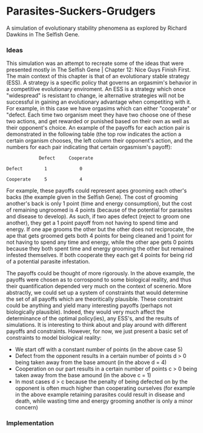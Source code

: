 # Parasites-Suckers-Grudgers
A simulation of evolutionary stability phenomena as explored by Richard Dawkins in The Selfish Gene.

### Ideas
This simulation was an attempt to recreate some of the ideas that were presented mostly in The Selfish Gene | Chapter 12: Nice Guys Finish First. The main context of this chapter is that of an evolutionary stable strategy (ESS). A strategy is a specific policy that governs an orgasmim's behavior in a competitive evolutionary enviroment. An ESS is a strategy which once "widespread" is resistant to change, ie alternative strategies will not be successful in gaining an evolutionary advantage when competiting with it. For example, in this case we have orgasims which can either "cooperate" or "defect. Each time two organism meet they have two choose one of these two actions, and get rewarded or punished based on their own as well as their opponent's choice. An example of the payoffs for each action pair is demonstrated in the following table (the top row indicates the action a certain organism chooses, the left column their opponent's action, and the numbers for each pair indicating that certain orgasmism's payoff):

                Defect     Cooperate

    Defect        1            0            

    Cooperate     5            4

For example, these payoffs could represent apes grooming each other's backs (the example given in the Selfish Gene). The cost of grooming another's back is only 1 point (time and energy consumption), but the cost of remaining ungroomed is 4 points (because of the potential for parasites and disease to develop). As such, if two apes defect (reject to groom one another), they get a 1 point payoff from not having to spend time and energy. If one ape grooms the other but the other does not reciprocate, the ape that gets groomed gets both 4 points for being cleaned and 1 point for not having to spend any time and energy, while the other ape gets 0 points because they both spent time and energy grooming the other but remained infested themselves. If both cooperate they each get 4 points for being rid of a potential parasite infestation.

The payoffs could be thought of more rigorously. In the above example, the payoffs were chosen as to corrospond to some biological reality, and thus their quantification depended very much on the context of scenerio. More abstractly, we could set up a system of constraints that would determine the set of all payoffs which are theoritically plausible. These constraint could be anything and yield many interesting payoffs (perhaps not biologically plausible). Indeed, they would very much affect the determinance of the optimal policy(ies), any ESS's, and the results of simulations. It is interesting to think about and play around with different payoffs and constraints. However, for now, we just present a basic set of constraints to model biological reality:
* We start off with a constant number of points (in the above case 5)
* Defect from the opponent results in a certain number of points d > 0 being taken away from the base amount (in the above d = 4)
* Cooperation on our part results in a certain number of points c > 0 being taken away from the base amound (in the above c = 1)
* In most cases d > c because the penalty of being defected on by the opponent is often much higher than cooperating ourselves (for example in the above example retaining parasites could result in disease and death, while wasting time and energy grooming another is only a minor concern)

### Implementation

<!-- Explanation, how to use, observations, next steps -->
<!-- Incomplete -->
